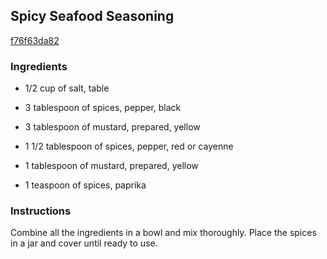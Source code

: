 ## Spicy Seafood Seasoning

[f76f63da82](http://cooking.nytimes.com/recipes/4582)

### Ingredients

 - 1/2 cup of salt, table

 - 3 tablespoon of spices, pepper, black

 - 3 tablespoon of mustard, prepared, yellow

 - 1 1/2 tablespoon of spices, pepper, red or cayenne

 - 1 tablespoon of mustard, prepared, yellow

 - 1 teaspoon of spices, paprika

### Instructions

Combine all the ingredients in a bowl and mix thoroughly. Place the spices in a jar and cover until ready to use.